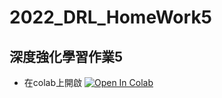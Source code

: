 # 2022_DRL_HomeWork5
## 深度強化學習作業5
- 在colab上開啟 [![Open In Colab](https://colab.research.google.com/assets/colab-badge.svg)](https://colab.research.google.com/github/GuoChengLu/2022_DRL_HomeWork5/blob/master/2_9_dqn_pytorch_lightning_tensorboardOK_moreComments.ipynb)
